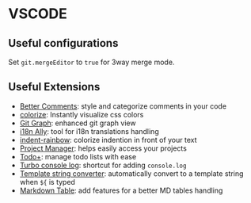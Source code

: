 # VSCODE

## Useful configurations

Set `git.mergeEditor` to `true` for 3way merge mode.

## Useful Extensions

- [Better Comments](https://marketplace.visualstudio.com/items?itemName=aaron-bond.better-comments): style and categorize comments in your code
- [colorize](https://marketplace.visualstudio.com/items?itemName=kamikillerto.vscode-colorize): Instantly visualize css colors 
- [Git Graph](https://marketplace.visualstudio.com/items?itemName=mhutchie.git-graph): enhanced git graph view
- [i18n Ally](https://marketplace.visualstudio.com/items?itemName=Lokalise.i18n-ally): tool for i18n translations handling
- [indent-rainbow](https://marketplace.visualstudio.com/items?itemName=oderwat.indent-rainbow): colorize indention in front of your text
- [Project Manager](https://marketplace.visualstudio.com/items?itemName=alefragnani.project-manager): helps easily access your projects
- [Todo+](https://marketplace.visualstudio.com/items?itemName=fabiospampinato.vscode-todo-plus): manage todo lists with ease
- [Turbo console log](https://marketplace.visualstudio.com/items?itemName=ChakrounAnas.turbo-console-log): shortcut for adding `console.log`
- [Template string converter](https://marketplace.visualstudio.com/items?itemName=meganrogge.template-string-converter): automatically convert to a template string when `${` is typed
- [Markdown Table](https://marketplace.visualstudio.com/items?itemName=TakumiI.markdowntable): add features for a better MD tables handling
